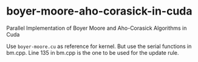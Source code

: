 # boyer-moore-aho-corasick-in-cuda
Parallel Implementation of Boyer Moore and Aho-Corasick Algorithms in Cuda


Use `boyer-moore.cu` as reference for kernel. But use the serial functions in
bm.cpp. Line 135 in bm.cpp is the one to be used for the update rule.

